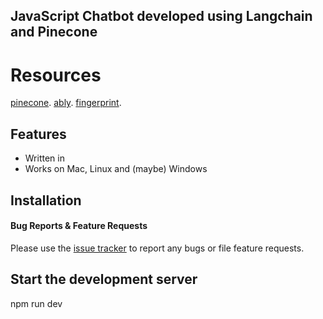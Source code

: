 ## JavaScript Chatbot developed using Langchain and Pinecone

# Resources
[pinecone](https://www.pinecone.io).
[ably](https://ably.com).
[fingerprint](https://fingerprint.com).

## Features

- Written in 
- Works on Mac, Linux and (maybe) Windows


## Installation



#### Bug Reports & Feature Requests

Please use the [issue tracker](https://github.com/) to report any bugs or file feature requests.

## Start the development server
npm run dev








